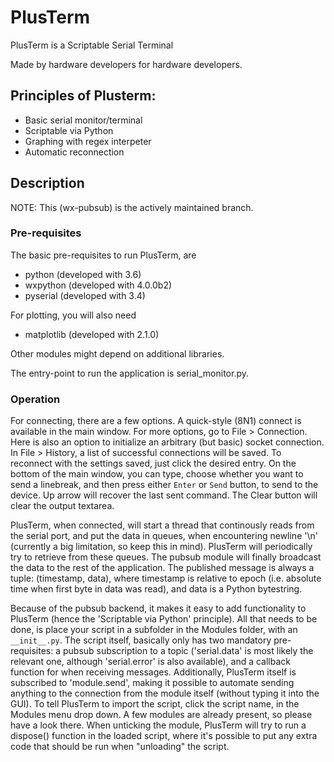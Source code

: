 # PlusTerm

PlusTerm is a Scriptable Serial Terminal

Made by hardware developers for hardware developers.

## Principles of Plusterm:
* Basic serial monitor/terminal  
* Scriptable via Python
* Graphing with regex interpeter
* Automatic reconnection

## Description
NOTE: This (wx-pubsub) is the actively maintained branch. 

### Pre-requisites
The basic pre-requisites to run PlusTerm, are
* python (developed with 3.6)
* wxpython (developed with 4.0.0b2)
* pyserial (developed with 3.4)

For plotting, you will also need 
* matplotlib (developed with 2.1.0)

Other modules might depend on additional libraries.

The entry-point to run the application is serial_monitor.py.

### Operation

For connecting, there are a few options. A quick-style (8N1) connect is available in the main window. For more options, go to File > Connection. Here is also an option to initialize an arbitrary (but basic) socket connection. 
In File > History, a list of successful connections will be saved. To reconnect with the settings saved, just click the desired entry.
On the bottom of the main window, you can type, choose whether you want to send a linebreak, and then press either `Enter` or `Send` button, to send to the device. Up arrow will recover the last sent command. The Clear button will clear the output textarea.

PlusTerm, when connected, will start a thread that continously reads from the serial port, and put the data in queues, when encountering newline '\n' (currently a big limitation, so keep this in mind). PlusTerm will periodically try to retrieve from these queues. The pubsub module will finally broadcast the data to the rest of the application. The published message is always a tuple: (timestamp, data), where timestamp is relative to epoch (i.e. absolute time when first byte in data was read), and data is a Python bytestring.

Because of the pubsub backend, it makes it easy to add functionality to PlusTerm (hence the 'Scriptable via Python' principle). All that needs to be done, is place your script in a subfolder in the Modules folder, with an `__init__.py`. The script itself, basically only has two mandatory pre-requisites: a pubsub subscription to a topic ('serial.data' is most likely the relevant one, although 'serial.error' is also available), and a callback function for when receiving messages. Additionally, PlusTerm itself is subscribed to 'module.send', making it possible to automate sending anything to the connection from the module itself (without typing it into the GUI). To tell PlusTerm to import the script, click the script name, in the Modules menu drop down. A few modules are already present, so please have a look there. When unticking the module, PlusTerm will try to run a dispose() function in the loaded script, where it's possible to put any extra code that should be run when "unloading" the script.